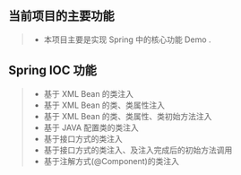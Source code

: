 当前项目的主要功能
------------------
>* 本项目主要是实现 Spring 中的核心功能 Demo .

Spring IOC 功能
---------------------------------------------
>* 基于 XML Bean 的类注入
>* 基于 XML Bean 的类、类属性注入 
>* 基于 XML Bean 的类、类属性、类初始方法注入 
>* 基于 JAVA 配置类的类注入
>* 基于接口方式的类注入
>* 基于接口方式的类注入、及注入完成后的初始方法调用
>* 基于注解方式(@Component)的类注入